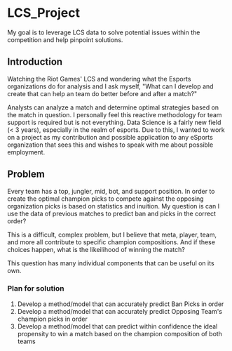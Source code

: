 # LCS_Project
My goal is to leverage LCS data to solve potential issues within the competition and help pinpoint solutions. 

## Introduction
Watching the Riot Games' LCS and wondering what the Esports organizations do for analysis and I ask myself, "What can I develop and create that can help an team do better before and after a match?" 

Analysts can analyze a match and determine optimal strategies based on the match in question. I personally feel this reactive methodology for team support is required but is not everything. Data Science is a fairly new field (< 3 years), especially in the realm of esports. Due to this, I wanted to work on a project as my contribution and possible application to any eSports organization that sees this and wishes to speak with me about possible employment. 

## Problem
Every team has a top, jungler, mid, bot, and support position. In order to create the optimal champion picks to compete against the opposing organization picks is based on statistics and inuition. My question is can I use the data of previous matches to predict ban and picks in the correct order?

This is a difficult, complex problem, but I believe that meta, player, team, and more all contribute to specific champion compositions. And if these choices happen, what is the likeilihood of winning the match?

This question has many individual components that can be useful on its own. 

### Plan for solution
1. Develop a method/model that can accurately predict Ban Picks in order 
2. Develop a method/model that can accurately predict Opposing Team's champion picks in order
3. Develop a method/model that can predict within confidence the ideal propensity to win a match based on the champion composition of both teams